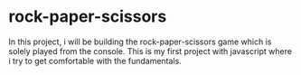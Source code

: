 # rock-paper-scissors

In this project, i will be building the rock-paper-scissors game which is solely played from the console. This is my first project with javascript where i try to get comfortable with the fundamentals.
